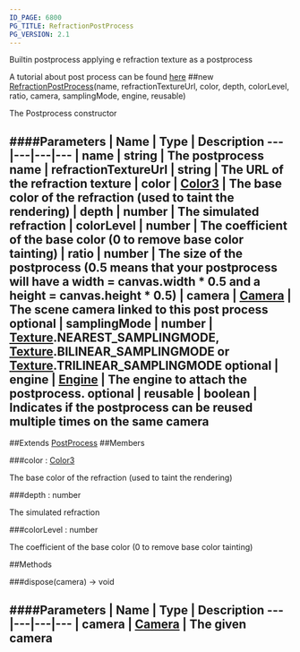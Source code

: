 ```yaml
---
ID_PAGE: 6800
PG_TITLE: RefractionPostProcess
PG_VERSION: 2.1
---
```


Builtin postprocess applying e refraction texture as a postprocess

A tutorial about post process can be found [here](https://github.com/BabylonJS/Babylon.js/wiki/How-to-use-postprocesses)
##new [RefractionPostProcess](page.php?p=6800)(name, refractionTextureUrl, color, depth, colorLevel, ratio, camera, samplingMode, engine, reusable)



The Postprocess constructor




####Parameters
 | Name | Type | Description
---|---|---|---
 | name | string | The postprocess name
 | refractionTextureUrl | string | The URL of the refraction texture
 | color | [Color3](page.php?p=6748) | The base color of the refraction (used to taint the rendering)
 | depth | number | The simulated refraction
 | colorLevel | number | The coefficient of the base color (0 to remove base color tainting)
 | ratio | number | The size of the postprocess (0.5 means that your postprocess will have a width = canvas.width * 0.5 and a height = canvas.height * 0.5)
 | camera | [Camera](page.php?p=6631) | The scene camera linked to this post process
optional | samplingMode | number | [Texture](page.php?p=6733).NEAREST_SAMPLINGMODE, [Texture](page.php?p=6733).BILINEAR_SAMPLINGMODE or [Texture](page.php?p=6733).TRILINEAR_SAMPLINGMODE
optional | engine | [Engine](page.php?p=6629) | The engine to attach the postprocess.
optional | reusable | boolean | Indicates if the postprocess can be reused multiple times on the same camera
---

##Extends [PostProcess](page.php?p=6790)
##Members

###color : [Color3](page.php?p=6748)




The base color of the refraction (used to taint the rendering)



###depth : number




The simulated refraction



###colorLevel : number




The coefficient of the base color (0 to remove base color tainting)











##Methods

###dispose(camera) &rarr; void

####Parameters
 | Name | Type | Description
---|---|---|---
 | camera | [Camera](page.php?p=6631) | The given camera
---
